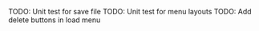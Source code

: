 TODO: Unit test for save file
TODO: Unit test for menu layouts
TODO: Add delete buttons in load menu
